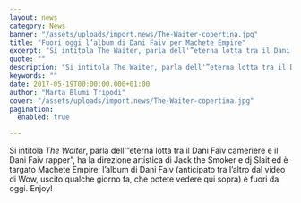 ```yaml
---
layout: news
category: News
banner: "/assets/uploads/import.news/The-Waiter-copertina.jpg"
title: "Fuori oggi l’album di Dani Faiv per Machete Empire"
excerpt: "Si intitola The Waiter, parla dell'”eterna lotta tra il Dani Faiv cameriere e il Dani Faiv rapper”, ha la direzione artistica di Jack the Smoker e dj Slait ed è targato Machete Empire: l’album di Dani Faiv (anticipato tra l’altro dal video di Wow, uscito qualche giorno fa, che potete vedere qui sopra) è fuori [&hellip"
quote: ""
description: "Si intitola The Waiter, parla dell'”eterna lotta tra il Dani Faiv cameriere e il Dani Faiv rapper”, ha la direzione artistica di Jack the Smoker e dj Slait ed è targato Machete Empire: l’album di Dani Faiv (anticipato tra l’altro dal video di Wow, uscito qualche giorno fa, che potete vedere qui sopra) è fuori [&hellip"
keywords: ""
date: 2017-05-19T00:00:00.000+01:00
author: "Marta Blumi Tripodi"
cover: "/assets/uploads/import.news/The-Waiter-copertina.jpg"
pagination:
  enabled: true

---
```


Si intitola _The Waiter_, parla dell'”eterna lotta tra il Dani Faiv cameriere e il Dani Faiv rapper”, ha la direzione artistica di Jack the Smoker e dj Slait ed è targato Machete Empire: l’album di Dani Faiv (anticipato tra l’altro dal video di Wow, uscito qualche giorno fa, che potete vedere qui sopra) è fuori da oggi. Enjoy!